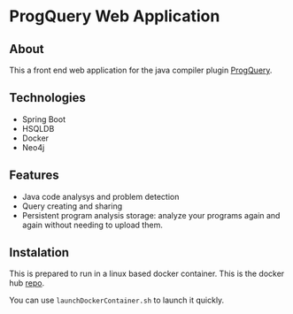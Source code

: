
 # ProgQuery Web Application
 
 ## About
 
 This a front end web application for the java compiler plugin [ProgQuery](https://github.com/OscarRodriguezPrieto/ProgQuery).
 
 ## Technologies
 
 - Spring Boot
 - HSQLDB
 - Docker
 - Neo4j
 
 ## Features
 
 - Java code analysys and problem detection
 - Query creating and sharing
 - Persistent program analysis storage: analyze your programs again and again without needing to upload them.
 
 ## Instalation
 
 This is prepared to run in a linux based docker container.
 This is the docker hub [repo](https://hub.docker.com/r/uo257431/prog_query_web_app).
 
 You can use `launchDockerContainer.sh` to launch it quickly.
 
 